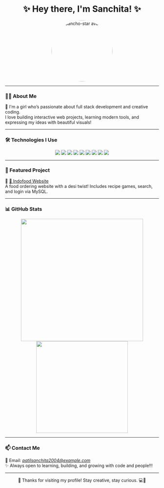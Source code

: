 <h1 align="center">✨ Hey there, I'm Sanchita! ✨</h1>

<p align="center">
  <img src="avatar.png" width="200" alt="Sancho-star avatar" style="border-radius: 50%;" />
</p>

---

### 👩‍💻 About Me

💖 I'm a girl who’s passionate about full stack development and creative coding.  
I love building interactive web projects, learning modern tools, and expressing my ideas with beautiful visuals!

---

### 🛠 Technologies I Use

<p align="center">
  <img src="https://img.shields.io/badge/Java-ED8B00?style=for-the-badge&logo=java&logoColor=white"/>
  <img src="https://img.shields.io/badge/MySQL-005C84?style=for-the-badge&logo=mysql&logoColor=white"/>
  <img src="https://img.shields.io/badge/HTML5-E34F26?style=for-the-badge&logo=html5&logoColor=white"/>
  <img src="https://img.shields.io/badge/CSS3-1572B6?style=for-the-badge&logo=css3&logoColor=white"/>
  <img src="https://img.shields.io/badge/JavaScript-F7DF1E?style=for-the-badge&logo=javascript&logoColor=black"/>
  <img src="https://img.shields.io/badge/PHP-777BB4?style=for-the-badge&logo=php&logoColor=white"/>
  <img src="https://img.shields.io/badge/Firebase-FFCA28?style=for-the-badge&logo=firebase&logoColor=black"/>
  <img src="https://img.shields.io/badge/JDBC-006699?style=for-the-badge&logo=databricks&logoColor=white"/>
  <img src="https://img.shields.io/badge/Kotlin-7F52FF?style=for-the-badge&logo=kotlin&logoColor=white"/>
</p>

---


### 🎯 Featured Project

🔗 [🍛 Indofood Website](https://github.com/Sancho-star/Indofood)  
A food ordering website with a desi twist! Includes recipe games, search, and login via MySQL.

---

### 📊 GitHub Stats

<p align="center">
  <img src="https://github-readme-stats.vercel.app/api?username=sanchita-star&show_icons=true&theme=tokyonight" width="400" />
  <img src="https://github-readme-stats.vercel.app/api/top-langs/?username=sanchita-star&layout=compact&theme=tokyonight" width="300" />
</p>

---

### 📫 Contact Me

📧 Email: *patilsanchita2004@example.com*  
✨ Always open to learning, building, and growing with code and people!!!

---

<p align="center">
  🌈 Thanks for visiting my profile! Stay creative, stay curious. 💻🌟
</p>
